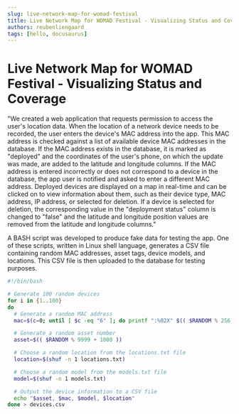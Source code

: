 ```yaml
---
slug: live-network-map-for-womad-festival
title: Live Network Map for WOMAD Festival - Visualizing Status and Coverage
authors: reubenliengaard
tags: [hello, docusaurus]
---
```


# Live Network Map for WOMAD Festival - Visualizing Status and Coverage

"We created a web application that requests permission to access the user's location data. When the location of a network device needs to be recorded, the user enters the device's MAC address into the app. This MAC address is checked against a list of available device MAC addresses in the database. If the MAC address exists in the database, it is marked as "deployed" and the coordinates of the user's phone, on which the update was made, are added to the latitude and longitude columns. If the MAC address is entered incorrectly or does not correspond to a device in the database, the app user is notified and asked to enter a different MAC address. Deployed devices are displayed on a map in real-time and can be clicked on to view information about them, such as their device type, MAC address, IP address, or selected for deletion. If a device is selected for deletion, the corresponding value in the "deployment status" column is changed to "false" and the latitude and longitude position values are removed from the latitude and longitude columns."


A BASH script was developed to produce fake data for testing the app. One of these scripts, written in Linux shell language, generates a CSV file containing random MAC addresses, asset tags, device models, and locations. This CSV file is then uploaded to the database for testing purposes.
``` bash
#!/bin/bash

# Generate 100 random devices
for i in {1..100}
do
  # Generate a random MAC address
  mac=$(c=0; until [ $c -eq "6" ]; do printf ":%02X" $(( $RANDOM % 256 )); let c=c+1; done | sed s/://)

  # Generate a random asset number
  asset=$(( $RANDOM % 9999 + 1000 ))

  # Choose a random location from the locations.txt file
  location=$(shuf -n 1 locations.txt)

  # Choose a random model from the models.txt file
  model=$(shuf -n 1 models.txt)

  # Output the device information to a CSV file
  echo "$asset, $mac, $model, $location"
done > devices.csv
```



